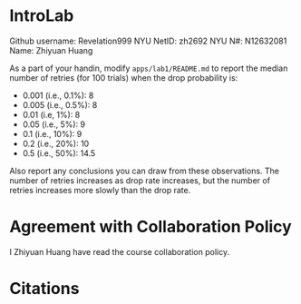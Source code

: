 # IntroLab

Github username: Revelation999
NYU NetID: zh2692
NYU N#: N12632081
Name: Zhiyuan Huang


As a part of your handin, modify `apps/lab1/README.md` to report the
median number of retries (for 100 trials) when the drop probability is:

* 0.001 (i.e., 0.1%): 8
* 0.005 (i.e., 0.5%): 8
* 0.01 (i.e, 1%): 8
* 0.05 (i.e., 5%): 9
* 0.1 (i.e., 10%): 9
* 0.2 (i.e., 20%): 10
* 0.5 (i.e., 50%): 14.5

Also report any conclusions you can draw from these observations.
The number of retries increases as drop rate increases, but the number of retries increases more slowly than the drop rate.

# Agreement with Collaboration Policy
I Zhiyuan Huang have read the course collaboration policy.

# Citations
